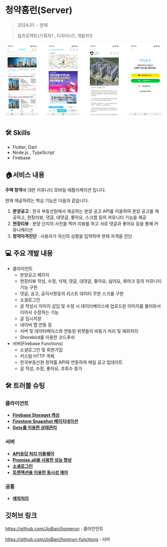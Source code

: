 # 청약홈런(Server)

> 2024.01. - 현재
>
> 팀프로젝트(기획자1 , 디자이너1, 개발자1)

<img src="README.assets/Group 481.png" />

## 🛠 Skills

- Flutter, Dart
- Node.js , TypeScript
- Firebase



## **🏠서비스 내용**

**주택 청약**에 대한 커뮤니티 모바일 애플리케이션 입니다.

현재 제공하려는 핵심 기능은 다음과 같습니다.

1. **분양공고** : 한국 부동산원에서 제공하는 분양 공고 API를 이용하여 분양 공고를 제공하고, 현장리뷰, 댓글, 대댓글, 좋아요, 스크랩 등의 커뮤니티 기능을 제공
2. **현장리뷰** : 분양 단지의 사진을 찍어 리뷰를 하고 서로 댓글과 좋아요 등을 통해 커뮤니케이션
3. **청약자격진단** : 사용자가 자신의 상황을 입력하여 현재 자격을 진단



## 💻 주요 개발 내용

- 클라이언트
  - 분양공고 페이지
  - 현장리뷰 작성, 수정, 삭제, 댓글, 대댓글, 좋아요, 싫어요, 북마크 등의 커뮤니티 기능 구현
  - 댓글, 공고, 공지사항등의 리스트 데이터 무한 스크롤 구현
  - 소셜로그인
  - 글 작성시 이미지 삽입 및 수정 시 데이터베이스에 업로드된 이미지를 불러와서 이어서 수정하는 기능
  - 글 임시저장
  - 네이버 맵 연동 등
  - 서버 및 데이터베이스와 연동된 위젯들의 비동기 처리 및 예외처리
  - Shorebird를 이용한 코드푸쉬
- 서버(Firebase Functions)
  - 소셜로그인 및 회원가입
  - 커스텀 HTTP 객체
  - 한국부동산원 청약홈 API와 연동하여 매일 공고 업데이트
  - 글 작성, 수정, 좋아요, 조회수 증가



## 🛠️ 트러블 슈팅

### 클라이언트

- [**Firebase Storaget 캐싱**](https://www.notion.so/b5c4711192014994a699981d216eadb4?pvs=4#e2712802f0eb4f1c93b41c986fbecda6)
- [**Firestore Snapshot 페이지네이션**](https://www.notion.so/b5c4711192014994a699981d216eadb4?pvs=4#e503cd914ee6444c8c70945a0cfac53b)
- [**Getx를 이용한 상태관리**](https://www.notion.so/b5c4711192014994a699981d216eadb4?pvs=4#93fa4f0e686847319f19acc850ef9baf)

### 서버

- [**API응답 처리 미들웨어**](https://www.notion.so/b5c4711192014994a699981d216eadb4?pvs=4#f8602a597f7e4f858f4404d8709f3f8f)
- [**Promise.all을 사용한 성능 향상**](https://www.notion.so/b5c4711192014994a699981d216eadb4?pvs=4#42c3c42930a84e43a7ef6cf7e2131ba3)
- [**소셜로그인**](https://www.notion.so/b5c4711192014994a699981d216eadb4?pvs=4#d937181293a047d99c110c4a987eaa23)
- [**트랜잭션을 이용한 동시성 제어**](https://www.notion.so/b5c4711192014994a699981d216eadb4?pvs=4#fc032b69e8fe4ed88e3d204e77181829)

### 공통

- [**예외처리**](https://www.notion.so/b5c4711192014994a699981d216eadb4?pvs=4#eb4fb8518f0d404d80f95ea81e67299d)



## 깃허브 링크

https://github.com/JioBani/homerun : 클라인언트

https://github.com/JioBani/homrun-functions : 서버